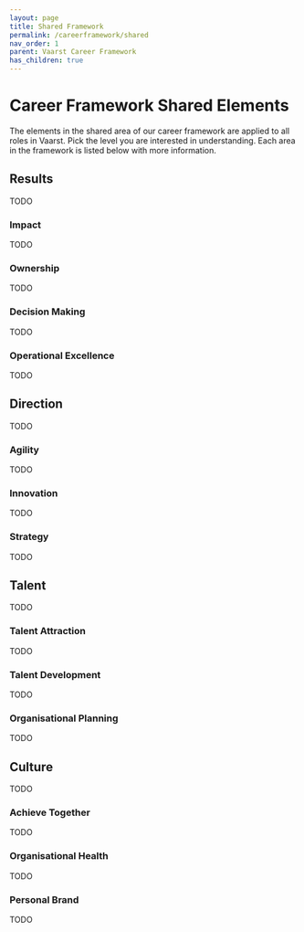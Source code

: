 ```yaml
---
layout: page
title: Shared Framework
permalink: /careerframework/shared
nav_order: 1
parent: Vaarst Career Framework
has_children: true
---
```


# Career Framework Shared Elements

The elements in the shared area of our career framework are applied to all roles in Vaarst. Pick the level you are interested in understanding. Each area in the framework is listed below with more information.


## Results
TODO

### Impact 
TODO

### Ownership 
TODO

### Decision Making 
TODO

### Operational Excellence
TODO

## Direction
TODO

### Agility
TODO

### Innovation
TODO

### Strategy
TODO

## Talent
TODO

### Talent Attraction 
TODO

### Talent Development
TODO

### Organisational Planning
TODO

## Culture 
TODO

### Achieve Together
TODO

### Organisational Health
TODO

### Personal Brand
TODO
